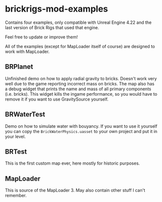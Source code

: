 # brickrigs-mod-examples

Contains four examples, only compatible with Unreal Engine 4.22 and the last version of Brick Rigs that used that engine.

Feel free to update or improve them!

All of the examples (except for MapLoader itself of course) are designed to work with MapLoader.

## BRPlanet
Unfinished demo on how to apply radial gravity to bricks. Doesn't work very well due to the game reporting incorrect mass on bricks.
The map also has a debug widget that prints the name and mass of all primary components (i.e. bricks).
This widget kills the ingame performance, so you would have to remove it if you want to use GravitySource yourself.

## BRWaterTest
Demo on how to simulate water with bouyancy. If you want to use it yourself you can copy the `BrickWaterPhysics.uasset` to your own project and put it in your level.

## BRTest
This is the first custom map ever, here mostly for historic purposes.

## MapLoader
This is source of the MapLoader 3. May also contain other stuff I can't remember.

